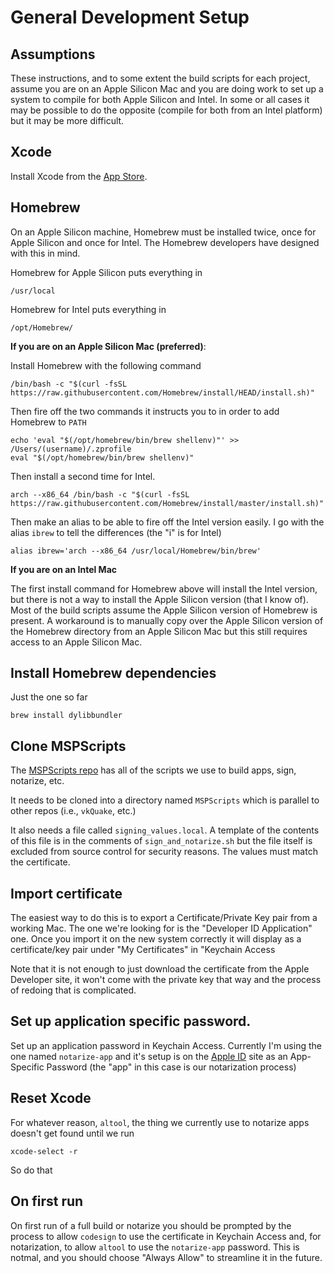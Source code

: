 # General Development Setup

## Assumptions

These instructions, and to some extent the build scripts for each project, assume you are on an Apple Silicon Mac and you are doing work to set up a system to compile for both Apple Silicon and Intel. In some or all cases it may be possible to do the opposite (compile for both from an Intel platform) but it may be more difficult.

## Xcode
Install Xcode from the [App Store](https://apps.apple.com/us/app/xcode/id497799835?mt=12). 

## Homebrew
On an Apple Silicon machine, Homebrew must be installed twice, once for Apple Silicon and once for Intel. The Homebrew developers have designed with this in mind. 

Homebrew for Apple Silicon puts everything in 

```
/usr/local
```

Homebrew for Intel puts everything in 

```
/opt/Homebrew/
```

**If you are on an Apple Silicon Mac (preferred)**:

Install Homebrew with the following command

```
/bin/bash -c "$(curl -fsSL https://raw.githubusercontent.com/Homebrew/install/HEAD/install.sh)"
```

Then fire off the two commands it instructs you to in order to add Homebrew to `PATH`

```
echo 'eval "$(/opt/homebrew/bin/brew shellenv)"' >> /Users/(username)/.zprofile
eval "$(/opt/homebrew/bin/brew shellenv)"
```

Then install a second time for Intel. 

```
arch --x86_64 /bin/bash -c "$(curl -fsSL https://raw.githubusercontent.com/Homebrew/install/master/install.sh)"
```


Then make an alias to be able to fire off the Intel version easily. I go with the alias `ibrew` to tell the differences (the "i" is for Intel)

```
alias ibrew='arch --x86_64 /usr/local/Homebrew/bin/brew'
```

**If you are on an Intel Mac**

The first install command for Homebrew above will install the Intel version, but there is not a way to install the Apple Silicon version (that I know of). Most of the build scripts assume the Apple Silicon version of Homebrew is present. A workaround is to manually copy over the Apple Silicon version of the Homebrew directory from an Apple Silicon Mac but this still requires access to an Apple Silicon Mac. 

## Install Homebrew dependencies

Just the one so far

```
brew install dylibbundler
```

## Clone MSPScripts

The [MSPScripts repo](https://github.com/MacSourcePorts/MSPScripts) has all of the scripts we use to build apps, sign, notarize, etc. 

It needs to be cloned into a directory named `MSPScripts` which is parallel to other repos (i.e., `vkQuake`, etc.)

It also needs a file called `signing_values.local`. A template of the contents of this file is in the comments of `sign_and_notarize.sh` but the file itself is excluded from source control for security reasons. The values must match the certificate.

## Import certificate

The easiest way to do this is to export a Certificate/Private Key pair from a working Mac. The one we're looking for is the "Developer ID Application" one. Once you import it on the new system correctly it will display as a certificate/key pair under "My Certificates" in "Keychain Access

Note that it is not enough to just download the certificate from the Apple Developer site, it won't come with the private key that way and the process of redoing that is complicated.

## Set up application specific password. 

Set up an application password in Keychain Access. Currently I'm using the one named `notarize-app` and it's setup is on the [Apple ID](https://appleid.apple.com/account/manage) site as an App-Specific Password (the "app" in this case is our notarization process)

## Reset Xcode

For whatever reason, `altool`, the thing we currently use to notarize apps doesn't get found until we run 

```
xcode-select -r
```
So do that

## On first run

On first run of a full build or notarize you should be prompted by the process to allow `codesign` to use the certificate in Keychain Access and, for notarization, to allow `altool` to use the `notarize-app` password. This is notmal, and you should choose "Always Allow" to streamline it in the future. 